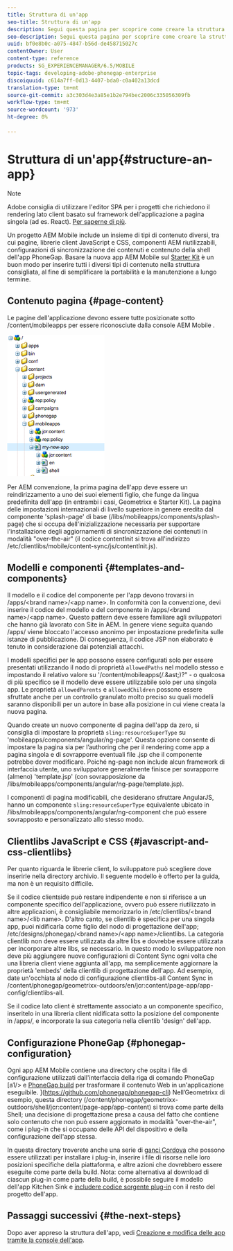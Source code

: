 ```yaml
---
title: Struttura di un'app
seo-title: Struttura di un'app
description: Segui questa pagina per scoprire come creare la struttura di un'app. Questa pagina descrive come strutturare modelli e componenti insieme a informazioni sulle librerie JavaScript e CSS.
seo-description: Segui questa pagina per scoprire come creare la struttura di un'app. Questa pagina descrive come strutturare modelli e componenti insieme a informazioni sulle librerie JavaScript e CSS.
uuid: bf0e8b0c-a075-4847-b56d-de458715027c
contentOwner: User
content-type: reference
products: SG_EXPERIENCEMANAGER/6.5/MOBILE
topic-tags: developing-adobe-phonegap-enterprise
discoiquuid: c614a7ff-0d13-4407-bda0-c0a402a13dcd
translation-type: tm+mt
source-git-commit: a3c303d4e3a85e1b2e794bec2006c335056309fb
workflow-type: tm+mt
source-wordcount: '973'
ht-degree: 0%

---
```



# Struttura di un&#39;app{#structure-an-app}

>[!NOTE]
>
> Adobe consiglia di utilizzare l&#39;editor SPA per i progetti che richiedono il rendering lato client basato sul framework dell&#39;applicazione a pagina singola (ad es. React). [Per saperne di più](/help/sites-developing/spa-overview.md).

Un progetto AEM Mobile  include un insieme di tipi di contenuto diversi, tra cui pagine, librerie client JavaScript e CSS, componenti AEM riutilizzabili, configurazioni di sincronizzazione dei contenuti e contenuto della shell dell&#39;app PhoneGap. Basare la nuova app AEM Mobile  sul [Starter Kit](https://github.com/Adobe-Marketing-Cloud-Apps/aem-phonegap-starter-kit) è un buon modo per inserire tutti i diversi tipi di contenuto nella struttura consigliata, al fine di semplificare la portabilità e la manutenzione a lungo termine.

## Contenuto pagina {#page-content}

Le pagine dell&#39;applicazione devono essere tutte posizionate sotto /content/mobileapps per essere riconosciute dalla console AEM Mobile .

![chlimage_1-52](assets/chlimage_1-52.png)

Per AEM convenzione, la prima pagina dell&#39;app deve essere un reindirizzamento a uno dei suoi elementi figlio, che funge da lingua predefinita dell&#39;app (in entrambi i casi, Geometrixx e Starter Kit). La pagina delle impostazioni internazionali di livello superiore in genere eredita dal componente &#39;splash-page&#39; di base (/libs/mobileapps/components/splash-page) che si occupa dell&#39;inizializzazione necessaria per supportare l&#39;installazione degli aggiornamenti di sincronizzazione dei contenuti in modalità &quot;over-the-air&quot; (il codice contentInit si trova all&#39;indirizzo /etc/clientlibs/mobile/content-sync/js/contentInit.js).

## Modelli e componenti {#templates-and-components}

Il modello e il codice del componente per l&#39;app devono trovarsi in /apps/&lt;brand name>/&lt;app name>. In conformità con la convenzione, devi inserire il codice del modello e del componente in /apps/&lt;brand name>/&lt;app name>. Questo pattern deve essere familiare agli sviluppatori che hanno già lavorato con Site in AEM. In genere viene seguita quando /apps/ viene bloccato l&#39;accesso anonimo per impostazione predefinita sulle istanze di pubblicazione. Di conseguenza, il codice JSP non elaborato è tenuto in considerazione dai potenziali attacchi.

I modelli specifici per le app possono essere configurati solo per essere presentati utilizzando il nodo di proprietà `allowedPaths` nel modello stesso e impostando il relativo valore su &#39;/content/mobileapps(/.&amp;ast;)?&quot; - o qualcosa di più specifico se il modello deve essere utilizzabile solo per una singola app. Le proprietà `allowedParents` e `allowedChildren` possono essere sfruttate anche per un controllo granulato molto preciso su quali modelli saranno disponibili per un autore in base alla posizione in cui viene creata la nuova pagina.

Quando create un nuovo componente di pagina dell&#39;app da zero, si consiglia di impostare la proprietà `sling:resourceSuperType` su &#39;mobileapps/components/angular/ng-page&#39;. Questa opzione consente di impostare la pagina sia per l’authoring che per il rendering come app a pagina singola e di sovrapporre eventuali file .jsp che il componente potrebbe dover modificare. Poiché ng-page non include alcun framework di interfaccia utente, uno sviluppatore generalmente finisce per sovrapporre (almeno) &#39;template.jsp&#39; (con sovrapposizione da /libs/mobileapps/components/angular/ng-page/template.jsp).

I componenti di pagina modificabili, che desiderano sfruttare AngularJS, hanno un componente `sling:resourceSuperType` equivalente ubicato in /libs/mobileapps/components/angular/ng-component che può essere sovrapposto e personalizzato allo stesso modo.

## Clientlibs JavaScript e CSS {#javascript-and-css-clientlibs}

Per quanto riguarda le librerie client, lo sviluppatore può scegliere dove inserirle nella directory archivio. Il seguente modello è offerto per la guida, ma non è un requisito difficile.

Se il codice clientside può restare indipendente e non si riferisce a un componente specifico dell&#39;applicazione, ovvero può essere riutilizzato in altre applicazioni, è consigliabile memorizzarlo in /etc/clientlibs/&lt;brand name>/&lt;lib name>. D&#39;altro canto, se clientlib è specifica per una singola app, puoi nidificarla come figlio del nodo di progettazione dell&#39;app; /etc/designs/phonegap/&lt;brand name>/&lt;app name>/clientlibs. La categoria clientlib non deve essere utilizzata da altre libs e dovrebbe essere utilizzata per incorporare altre libs, se necessario. In questo modo lo sviluppatore non deve più aggiungere nuove configurazioni di Content Sync ogni volta che una libreria client viene aggiunta all&#39;app, ma semplicemente aggiornare la proprietà &#39;embeds&#39; della clientlib di progettazione dell&#39;app. Ad esempio, date un&#39;occhiata al nodo di configurazione clientlibs-all Content Sync in /content/phonegap/geometrixx-outdoors/en/jcr:content/page-app/app-config/clientlibs-all.

Se il codice lato client è strettamente associato a un componente specifico, inseritelo in una libreria client nidificata sotto la posizione del componente in /apps/, e incorporate la sua categoria nella clientlib &#39;design&#39; dell&#39;app.

## Configurazione PhoneGap {#phonegap-configuration}

Ogni app AEM Mobile  contiene una directory che ospita i file di configurazione utilizzati dall&#39;interfaccia della riga di comando PhoneGap [a1/> e [PhoneGap build](https://build.phonegap.com/) per trasformare il contenuto Web in un&#39;applicazione eseguibile. ](https://github.com/phonegap/phonegap-cli) Nell’Geometrixx di esempio, questa directory (/content/phonegap/geometrixx-outdoors/shell/jcr:content/page-app/app-content) si trova come parte della Shell; una decisione di progettazione presa a causa del fatto che contiene solo contenuto che non può essere aggiornato in modalità &quot;over-the-air&quot;, come i plug-in che si occupano delle API del dispositivo e della configurazione dell&#39;app stessa.

In questa directory troverete anche una serie di [ganci Cordova](https://cordova.apache.org/docs/en/edge/guide_appdev_hooks_index.md.html#Hooks%20Guide) che possono essere utilizzati per installare i plug-in, inserire i file di risorse nelle loro posizioni specifiche della piattaforma, e altre azioni che dovrebbero essere eseguite come parte della build. Nota: come alternativa al download di ciascun plug-in come parte della build, è possibile seguire il modello dell&#39;app Kitchen Sink e [includere codice sorgente plug-in](https://github.com/blefebvre/aem-phonegap-kitchen-sink/tree/master/content/src/main/content/jcr_root/content/phonegap/kitchen-sink/shell/_jcr_content/pge-app/app-content/phonegap/plugins) con il resto del progetto dell&#39;app.

## Passaggi successivi {#the-next-steps}

Dopo aver appreso la struttura dell&#39;app, vedi [Creazione e modifica delle app tramite la console dell&#39;app](/help/mobile/phonegap-apps-console.md).
